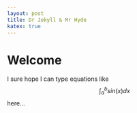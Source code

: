 ```yaml
---
layout: post
title: Dr Jekyll & Mr Hyde
katex: true
---
```


# Welcome

I sure hope I can type equations like $$\int_a^b sin(x) dx$$ here...

